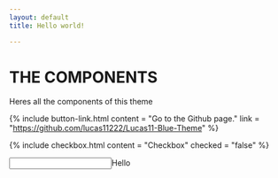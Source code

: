 ```yaml
---
layout: default
title: Hello world!

---
```


# THE COMPONENTS

Heres all the components of this theme

{% include button-link.html
  content = "Go to the Github page."
  link = "https://github.com/lucas11222/Lucas11-Blue-Theme"
%}


{% include checkbox.html
  content = "Checkbox"
  checked = "false"
%}

<input>Hello</input>